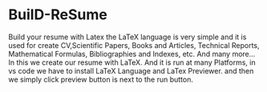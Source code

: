# BuilD-ReSume
Build your resume with Latex
the LaTeX language is very simple and it is used for create CV,Scientific Papers, Books and Articles, Technical Reports, Mathematical Formulas, Bibliographies and Indexes, etc.
And many more...
In this we create our resume with LaTeX.
And it is run at many Platforms, in vs code we have to install LaTeX Language and LaTex Previewer.
and then we simply click preview button is next to the run button.
